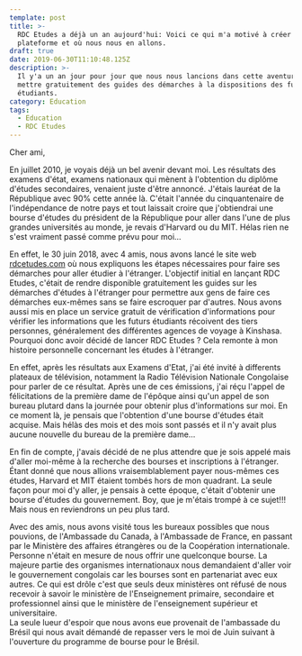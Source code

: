 ```yaml
---
template: post
title: >-
  RDC Etudes a déjà un an aujourd'hui: Voici ce qui m'a motivé à créer la
  plateforme et où nous nous en allons.
draft: true
date: 2019-06-30T11:10:48.125Z
description: >-
  Il y'a un an jour pour jour que nous nous lancions dans cette aventure de
  mettre gratuitement des guides des démarches à la dispositions des futurs
  étudiants.
category: Education
tags:
  - Education
  - RDC Etudes
---
```

Cher ami,

En juillet 2010, je voyais déjà un bel avenir devant moi. Les résultats des examens d'état, examens nationaux qui mènent à l'obtention du diplôme d'études secondaires, venaient juste d'être annoncé. J'étais lauréat de la République avec 90% cette année là. C'était l'année du cinquantenaire de l'indépendance de notre pays et tout laissait croire que j'obtiendrai une bourse d'études du président de la République pour aller dans l'une de plus grandes universités au monde, je revais d'Harvard ou du MIT. Hélas rien ne s'est vraiment passé comme prévu pour moi…

En effet, le 30 juin 2018, avec 4 amis, nous avons lancé le site web [rdcetudes.com](www.rdcetudes.com) où nous expliquons les étapes nécessaires pour faire ses démarches pour aller étudier à l'étranger. L'objectif initial en lançant RDC Etudes, c'était de rendre disponible gratuitement les guides sur les démarches d'études à l'étranger pour permettre aux gens de faire ces démarches eux-mêmes sans se faire escroquer par d'autres. Nous avons aussi mis en place un service gratuit de vérification d'informations pour vérifier les informations que les futurs étudiants récoivent des tiers personnes, généralement des différentes agences de voyage à Kinshasa. Pourquoi donc avoir décidé de lancer RDC Etudes ? Cela remonte à mon histoire personnelle concernant les études à l'étranger.

En effet, après les résultats aux Examens d'Etat, j'ai été invité à differents plateaux de télévision, notamment la Radio Télévision Nationale Congolaise pour parler de ce résultat. Après une de ces émissions, j'ai réçu l'appel de félicitations de la première dame de l'épôque ainsi qu'un appel de son bureau plutard dans la journée pour obtenir plus d'informations sur moi. En ce moment là, je pensais que l'obtention d'une bourse d'études était acquise. Mais hélàs des mois et des mois sont passés et il n'y avait plus aucune nouvelle du bureau de la première dame…

En fin de compte, j'avais décidé de ne plus attendre que je sois appelé mais d'aller moi-même à la recherche des bourses et inscriptions à l'étranger. Étant donné que nous allions vraisemblablement payer nous-mêmes ces études, Harvard et MIT étaient tombés hors de mon quadrant. La seule façon pour moi d'y aller, je pensais à cette époque, c'était d'obtenir une bourse d'études du gouvernement. Boy, que je m'étais trompé à ce sujet!!! Mais nous en reviendrons un peu plus tard.

Avec des amis, nous avons visité tous les bureaux possibles que nous pouvions, de l'Ambassade du Canada, à l'Ambassade de France, en passant par le Ministère des affaires étrangères ou de la Coopération internationale. Personne n'était en mesure de nous offrir une quelconque bourse. La majeure partie des organismes internationaux nous demandaient d'aller voir le gouvernement congolais car les bourses sont en partenariat avec eux autres. Ce qui est drôle c'est que seuls deux ministères ont réfusé de nous recevoir à savoir le ministère de l'Enseignement primaire, secondaire et professionnel ainsi que le ministère de l'enseignement supérieur et universitaire.\
La seule lueur d'espoir que nous avons eue provenait de l'ambassade du Brésil qui nous avait démandé de repasser vers le moi de Juin suivant à l'ouverture du programme de bourse pour le Brésil.
